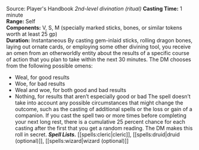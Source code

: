 Source: Player's Handbook
*2nd-level divination (ritual)*
**Casting Time:** 1 minute  
**Range:** Self  
**Components:** V, S, M (specially marked sticks, bones, or similar tokens worth at least 25 gp)  
**Duration:** Instantaneous
By casting gem-inlaid sticks, rolling dragon bones, laying out ornate cards, or employing some other divining tool, you receive an omen from an otherworldly entity about the results of a specific course of action that you plan to take within the next 30 minutes. The DM chooses from the following possible omens:
* Weal, for good results
* Woe, for bad results
* Weal and woe, for both good and bad results
* Nothing, for results that aren’t especially good or bad
The spell doesn’t take into account any possible circumstances that might change the outcome, such as the casting of additional spells or the loss or gain of a companion. If you cast the spell two or more times before completing your next long rest, there is a cumulative 25 percent chance for each casting after the first that you get a random reading. The DM makes this roll in secret.
***Spell Lists.*** [[spells:cleric|cleric]], [[spells:druid|druid (optional)]], [[spells:wizard|wizard (optional)]]